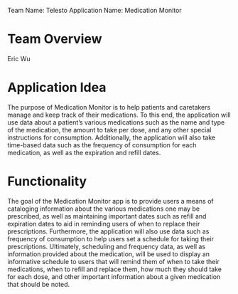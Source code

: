 Team Name: Telesto
Application Name: Medication Monitor

# Team Overview
Eric Wu

# Application Idea
The purpose of Medication Monitor is to help patients and caretakers manage and keep track of their medications. To this end, the application will use data about a patient’s various medications such as the name and type of the medication, the amount to take per dose, and any other special instructions for consumption. Additionally, the application will also take time-based data such as the frequency of consumption for each medication, as well as the expiration and refill dates.

# Functionality
The goal of the Medication Monitor app is to provide users a means of cataloging information about the various medications one may be prescribed, as well as maintaining important dates such as refill and expiration dates to aid in reminding users of when to replace their prescriptions. Furthermore, the application will also use data such as frequency of consumption to help users set a schedule for taking their prescriptions. Ultimately, scheduling and frequency data, as well as information provided about the medication, will be used to display an informative schedule to users that will remind them of when to take their medications, when to refill and replace them, how much they should take for each dose, and other important information about a given medication that should be noted.